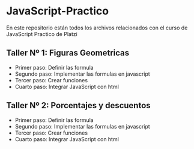 # JavaScript-Practico
En este repositorio están todos los archivos relacionados con el curso de JavaScript Practico de Platzi

## Taller Nº 1: Figuras Geometricas

- Primer paso: Definir las formula
- Segundo paso: Implementar las formulas en javascript
- Tercer paso: Crear funciones
- Cuarto paso: Integrar JavaScript con html

## Taller Nº 2: Porcentajes y descuentos

- Primer paso: Definir las formula
- Segundo paso: Implementar las formulas en javascript
- Tercer paso: Crear funciones
- Cuarto paso: Integrar JavaScript con html
